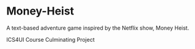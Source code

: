 # Money-Heist
A text-based adventure game inspired by the Netflix show, Money Heist.

ICS4UI Course Culminating Project
